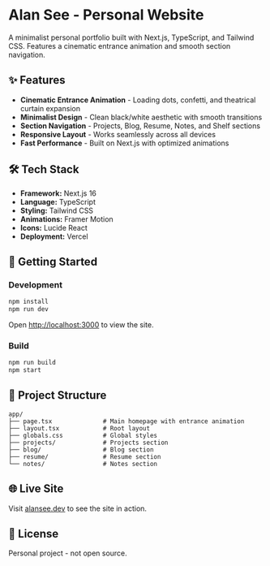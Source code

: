 # Alan See - Personal Website

A minimalist personal portfolio built with Next.js, TypeScript, and Tailwind CSS. Features a cinematic entrance animation and smooth section navigation.

## ✨ Features

- **Cinematic Entrance Animation** - Loading dots, confetti, and theatrical curtain expansion
- **Minimalist Design** - Clean black/white aesthetic with smooth transitions
- **Section Navigation** - Projects, Blog, Resume, Notes, and Shelf sections
- **Responsive Layout** - Works seamlessly across all devices
- **Fast Performance** - Built on Next.js with optimized animations

## 🛠️ Tech Stack

- **Framework:** Next.js 16
- **Language:** TypeScript
- **Styling:** Tailwind CSS
- **Animations:** Framer Motion
- **Icons:** Lucide React
- **Deployment:** Vercel

## 🚀 Getting Started

### Development

```bash
npm install
npm run dev
```

Open [http://localhost:3000](http://localhost:3000) to view the site.

### Build

```bash
npm run build
npm start
```

## 📁 Project Structure

```
app/
├── page.tsx              # Main homepage with entrance animation
├── layout.tsx            # Root layout
├── globals.css           # Global styles
├── projects/             # Projects section
├── blog/                 # Blog section
├── resume/               # Resume section
└── notes/                # Notes section
```

## 🌐 Live Site

Visit [alansee.dev](https://alansee.dev) to see the site in action.

## 📝 License

Personal project - not open source.
